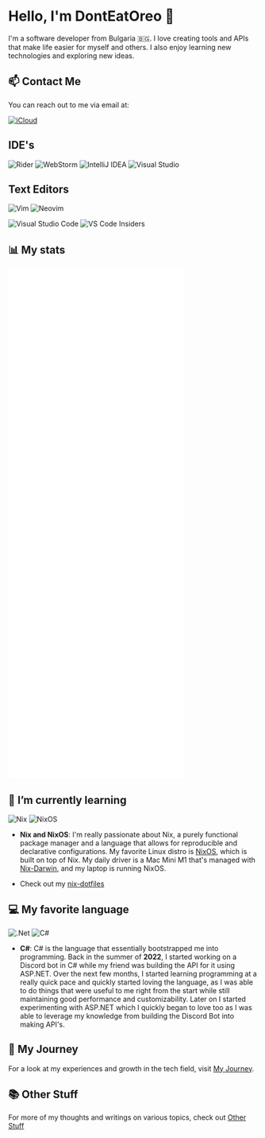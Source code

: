 # Hello, I'm DontEatOreo 👋

I'm a software developer from Bulgaria 🇧🇬. I love creating tools and APIs that make life easier for myself and others. I also enjoy learning new technologies and exploring new ideas.

## 📫 Contact Me

You can reach out to me via email at:

[![iCloud](https://img.shields.io/badge/iCloud-spica__tinge0p%40icloud.com-blue?logo=icloud)](mailto:spica_tinge0p@icloud.com)

## IDE's

![Rider](https://img.shields.io/badge/Rider-000000.svg?style=for-the-badge&logo=Rider&logoColor=white&color=black&labelColor=crimson)
![WebStorm](https://img.shields.io/badge/webstorm-143?style=for-the-badge&logo=webstorm&logoColor=white&color=black)
![IntelliJ IDEA](https://img.shields.io/badge/IntelliJIDEA-000000.svg?style=for-the-badge&logo=intellij-idea&logoColor=white)
![Visual Studio](https://img.shields.io/badge/Visual%20Studio-5C2D91.svg?style=for-the-badge&logo=visual-studio&logoColor=white)

## Text Editors

![Vim](https://img.shields.io/badge/VIM-%2311AB00.svg?style=for-the-badge&logo=vim&logoColor=white)
![Neovim](https://img.shields.io/badge/NeoVim-%2357A143.svg?&style=for-the-badge&logo=neovim&logoColor=white)

![Visual Studio Code](https://img.shields.io/badge/Visual%20Studio%20Code-0078d7.svg?style=for-the-badge&logo=visual-studio-code&logoColor=white)
![VS Code Insiders](https://img.shields.io/badge/VS%20Code%20Insiders-35b393.svg?style=for-the-badge&logo=visual-studio-code&logoColor=white)

## 📊 My stats

![Metrics](https://raw.githubusercontent.com/DontEatOreo/DontEatOreo/main/github-metrics.svg)

## 🌱 I’m currently learning

![Nix](https://img.shields.io/badge/NIX-5277C3.svg?style=for-the-badge&logo=NixOS&logoColor=white)
![NixOS](https://img.shields.io/badge/NIXOS-5277C3.svg?style=for-the-badge&logo=NixOS&logoColor=white)

- **Nix and NixOS**: I'm really passionate about Nix, a purely functional package manager and a language that allows for reproducible and declarative configurations. My favorite Linux distro is [NixOS](https://nixos.org/), which is built on top of Nix. My daily driver is a Mac Mini M1 that's managed with [Nix-Darwin](https://github.com/LnL7/nix-darwin), and my laptop is running NixOS.

- Check out my [nix-dotfiles](https://github.com/DontEatOreo/nix-dotfiles)

## 💻 My favorite language

![.Net](https://img.shields.io/badge/.NET-5C2D91?style=for-the-badge&logo=.net&logoColor=white)
![C#](https://img.shields.io/badge/c%23-%23239120.svg?style=for-the-badge&logo=csharp&logoColor=white)

- **C#**: C# is the language that essentially bootstrapped me into programming. Back in the summer of **2022**, I started working on a Discord bot in C# while my friend was building the API for it using ASP.NET. Over the next few months, I started learning programming at a really quick pace and quickly started loving the language, as I was able to do things that were useful to me right from the start while still maintaining good performance and customizability. Later on I started experimenting with ASP.NET which I quickly began to love too as I was able to leverage my knowledge from building the Discord Bot into making API's.

## 🚀 My Journey

For a look at my experiences and growth in the tech field, visit [My Journey](./Journies.md).

## 📚 Other Stuff

For more of my thoughts and writings on various topics, check out [Other Stuff](./Other_Stuff.md)
